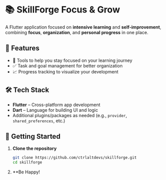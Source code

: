 # 📚 SkillForge Focus & Grow

A Flutter application focused on **intensive learning** and **self-improvement**, combining **focus**, **organization**, and **personal progress** in one place.

## 🚀 Features

- 🧠 Tools to help you stay focused on your learning journey  
- ✅ Task and goal management for better organization  
- 📈 Progress tracking to visualize your development  

## 🛠️ Tech Stack

- **Flutter** – Cross-platform app development  
- **Dart** – Language for building UI and logic  
- Additional plugins/packages as needed (e.g., `provider`, `shared_preferences`, etc.)

## 🔧 Getting Started

1. **Clone the repository**  
   ```bash
   git clone https://github.com/ctrlaltdevs/skillforge.git
   cd skillforge

2. **Be Happy!
